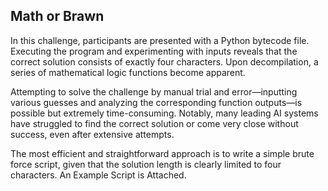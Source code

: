 ## Math or Brawn

In this challenge, participants are presented with a Python bytecode file. Executing the program and experimenting with inputs reveals that the correct solution consists of exactly four characters. Upon decompilation, a series of mathematical logic functions become apparent.

Attempting to solve the challenge by manual trial and error—inputting various guesses and analyzing the corresponding function outputs—is possible but extremely time-consuming. Notably, many leading AI systems have struggled to find the correct solution or come very close without success, even after extensive attempts.

The most efficient and straightforward approach is to write a simple brute force script, given that the solution length is clearly limited to four characters. An Example Script is Attached.
